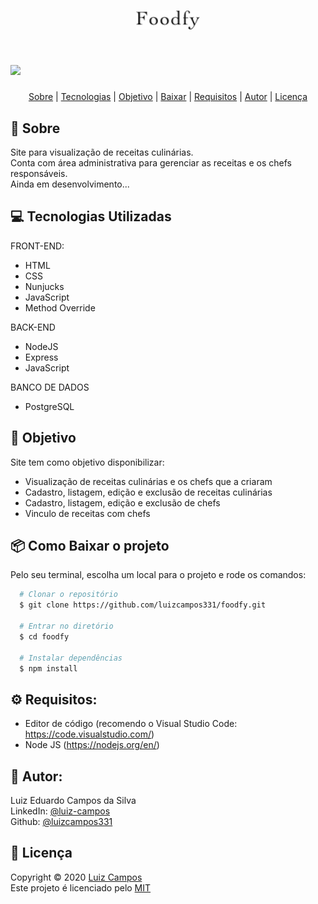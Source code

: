 <h1 align="center">
  <img src="public/assets/logo.png" height="30">
</h1>

<h1>
  <img src="public/assets/demo.gif">
</h1>

<p align="center">
  <a href="#bookmark-sobre">Sobre</a> |
  <a href="#computer-tecnologias-utilizadas">Tecnologias</a> |
  <a href="#dart-objetivo">Objetivo</a> |
  <a href="#package-como-baixar-o-projeto">Baixar</a> |
  <a href="#gear-requisitos">Requisitos</a> |
  <a href="#bust_in_silhouette-autor">Autor</a> |
  <a href="#pencil-licença">Licença</a>
</p>

## :bookmark: Sobre
Site para visualização de receitas culinárias. </br>
Conta com área administrativa para gerenciar as receitas e os chefs responsáveis.</br>
Ainda em desenvolvimento...

## :computer: Tecnologias Utilizadas
FRONT-END:
- HTML
- CSS
- Nunjucks
- JavaScript
- Method Override

BACK-END
- NodeJS
- Express
- JavaScript

BANCO DE DADOS
- PostgreSQL

## :dart: Objetivo
Site tem como objetivo disponibilizar:
- Visualização de receitas culinárias e os chefs que a criaram
- Cadastro, listagem, edição e exclusão de receitas culinárias
- Cadastro, listagem, edição e exclusão de chefs
- Vinculo de receitas com chefs

## :package: Como Baixar o projeto
Pelo seu terminal, escolha um local para o projeto e rode os comandos:
```bash
  # Clonar o repositório
  $ git clone https://github.com/luizcampos331/foodfy.git

  # Entrar no diretório
  $ cd foodfy

  # Instalar dependências
  $ npm install

```

## :gear: Requisitos:
- Editor de código (recomendo o Visual Studio Code: https://code.visualstudio.com/)
- Node JS (https://nodejs.org/en/)

## :bust_in_silhouette: Autor:
Luiz Eduardo Campos da Silva</br>
LinkedIn: <a href="https://www.linkedin.com/in/luiz-campos">@luiz-campos</a></br>
Github: <a href="https://www.github.com/luizcampos331">@luizcampos331</a>

## :pencil: Licença
Copyright © 2020 <a href="https://www.github.com/luizcampos331">Luiz Campos</a></br>
Este projeto é licenciado pelo <a href="LICENSE">MIT</a>
